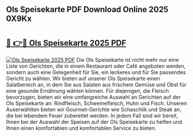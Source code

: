 ## Ols Speisekarte PDF Download Online 2025 0X9Kx

# <h2><a href="http://gc6edxf.nevu.top/?p=Ols+Speisekarte">🔗 👉🔴 Ols Speisekarte 2025 PDF</a></h2>

[![Ols Speisekarte 2025 PDF](https://i.imgur.com/dBaPXMq.png)](http://gc6edxf.nevu.top/?p=Ols+Speisekarte)
Die Ols Speisekarte ist nicht mehr nur eine Liste von Gerichten, die in einem Restaurant oder Café angeboten werden, sondern auch eine Gelegenheit für Sie, ein leckeres und für Sie passendes Gericht zu wählen. Wir bieten auf unserer Ols Speisekarte einen Salatbereich an, in dem Sie aus Salaten aus frischem Gemüse und Obst für eine gesunde Ernährung wählen können. Für diejenigen, die Fleisch bevorzugen, bieten wir eine umfangreiche Auswahl an Gerichten auf der Ols Speisekarte an: Rindfleisch, Schweinefleisch, Huhn und Fisch. Unseren Auserwählten bieten wir Gourmet-Gerichte wie Schaschlik und Steak an, die bei lebendem Feuer zubereitet werden. In jedem Fall sind wir bereit, Ihnen bei der Auswahl der Speisen auf der Ols Speisekarte zu helfen und Ihnen einen komfortablen und komfortablen Service zu bieten.

